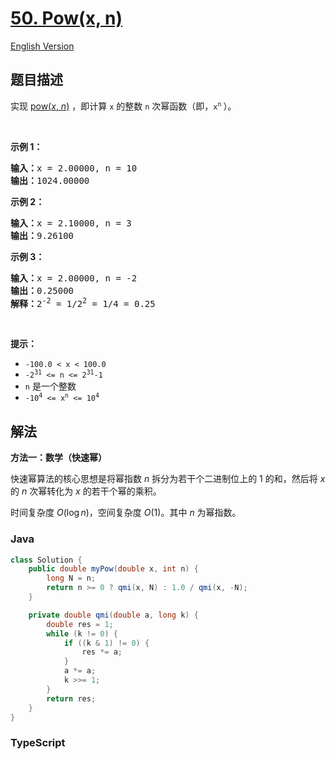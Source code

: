 # [50. Pow(x, n)](https://leetcode.cn/problems/powx-n)

[English Version](/solution/0000-0099/0050.Pow%28x%2C%20n%29/README_EN.md)

## 题目描述

<!-- 这里写题目描述 -->

<p>实现&nbsp;<a href="https://www.cplusplus.com/reference/valarray/pow/" target="_blank">pow(<em>x</em>, <em>n</em>)</a>&nbsp;，即计算 <code>x</code> 的整数&nbsp;<code>n</code> 次幂函数（即，<code>x<sup>n</sup></code><sup><span style="font-size:10.8333px"> </span></sup>）。</p>

<p>&nbsp;</p>

<p><strong>示例 1：</strong></p>

<pre>
<strong>输入：</strong>x = 2.00000, n = 10
<strong>输出：</strong>1024.00000
</pre>

<p><strong>示例 2：</strong></p>

<pre>
<strong>输入：</strong>x = 2.10000, n = 3
<strong>输出：</strong>9.26100
</pre>

<p><strong>示例 3：</strong></p>

<pre>
<strong>输入：</strong>x = 2.00000, n = -2
<strong>输出：</strong>0.25000
<strong>解释：</strong>2<sup>-2</sup> = 1/2<sup>2</sup> = 1/4 = 0.25
</pre>

<p>&nbsp;</p>

<p><strong>提示：</strong></p>

<ul>
	<li><code>-100.0 &lt; x &lt; 100.0</code></li>
	<li><code>-2<sup>31</sup> &lt;= n &lt;= 2<sup>31</sup>-1</code></li>
	<li><code>n</code>&nbsp;是一个整数</li>
	<li><code>-10<sup>4</sup> &lt;= x<sup>n</sup> &lt;= 10<sup>4</sup></code></li>
</ul>

## 解法

**方法一：数学（快速幂）**

快速幂算法的核心思想是将幂指数 $n$ 拆分为若干个二进制位上的 $1$ 的和，然后将 $x$ 的 $n$ 次幂转化为 $x$ 的若干个幂的乘积。

时间复杂度 $O(\log n)$，空间复杂度 $O(1)$。其中 $n$ 为幂指数。

### **Java**

```java
class Solution {
    public double myPow(double x, int n) {
        long N = n;
        return n >= 0 ? qmi(x, N) : 1.0 / qmi(x, -N);
    }

    private double qmi(double a, long k) {
        double res = 1;
        while (k != 0) {
            if ((k & 1) != 0) {
                res *= a;
            }
            a *= a;
            k >>= 1;
        }
        return res;
    }
}
```

### **TypeScript**
